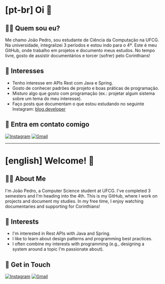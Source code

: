 # [pt-br] Oi 👋


## 👨‍💻 Quem sou eu?
Me chamo João Pedro, sou estudante de Ciência da Computação na UFCG. Na universidade, integralizei 3 períodos e estou indo para o 4º. Este é meu GitHub, onde trabalho em projetos e documento meus estudos. No tempo livre, gosto de assistir documentários e torcer (sofrer) pelo Corinthians!


## 💬 Interesses
- Tenho interesse em APIs Rest com Java e Spring.
- Gosto de conhecer padrões de projeto e boas práticas de programação.
- Misturo algo que gosto com programação (ex.: projetar algum sistema sobre um tema do meu interesse).
- Faço posts que documentam o que estou estudando no seguinte Instagram: [blog.developer](https://www.instagram.com/blog.developer)


## 🔗 Entra em contato comigo
<div>
   <a href="https://instagram.com/joao.pedro.angelo" target="_blank"><img src="https://img.shields.io/badge/-Instagram-%23E4405F?style=for-the-badge&logo=instagram&logoColor=white" alt="Instagram" target="_blank"></a>
   <a href="mailto:carneiroangelojoaopedro@gmail.com" target="_blank"><img src="https://img.shields.io/badge/-Gmail-%23333?style=for-the-badge&logo=gmail&logoColor=white" alt="Gmail" target="_blank"></a>
</div>


---
# [english] Welcome! 👋


## 👨‍💻 About Me
I'm João Pedro, a Computer Science student at UFCG. I've completed 3 semesters and I'm heading into the 4th. This is my GitHub, where I work on projects and document my studies. In my free time, I enjoy watching documentaries and supporting for Corinthians!


## 💬 Interests
- I'm interested in Rest APIs with Java and Spring.
- I like to learn about design patterns and programming best practices.
- I often combine my interests with programming (e.g., designing a system around a topic I'm passionate about).


## 🔗 Get in Touch
<div>
   <a href="https://instagram.com/joao.pedro.angelo" target="_blank"><img src="https://img.shields.io/badge/-Instagram-%23E4405F?style=for-the-badge&logo=instagram&logoColor=white" alt="Instagram" target="_blank"></a>
   <a href="mailto:carneiroangelojoaopedro@gmail.com" target="_blank"><img src="https://img.shields.io/badge/-Gmail-%23333?style=for-the-badge&logo=gmail&logoColor=white" alt="Gmail" target="_blank"></a>
</div>
